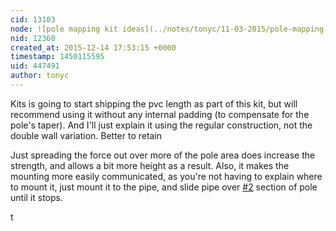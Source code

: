 ```yaml
---
cid: 13103
node: ![pole mapping kit ideas](../notes/tonyc/11-03-2015/pole-mapping-kit-ideas)
nid: 12360
created_at: 2015-12-14 17:53:15 +0000
timestamp: 1450115595
uid: 447491
author: tonyc
---
```


Kits is going to start shipping the pvc length as part of this kit, but will recommend using it without any internal padding (to compensate for the pole's taper). And I'll just explain it using the regular construction, not the double wall variation. Better to retain 

Just spreading the force out over more of the pole area does increase the strength, and allows a bit more height as a result. Also, it makes the mounting more easily communicated, as you're not having to explain where to mount it, just mount it to the pipe, and slide pipe over [#2](/n/2) section of pole until it stops.

t 